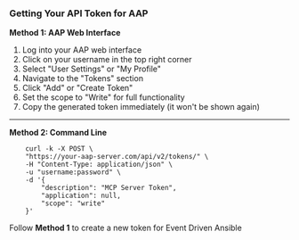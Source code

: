 ### Getting Your API Token for AAP

**Method 1: AAP Web Interface**

1. Log into your AAP web interface
2. Click on your username in the top right corner
3. Select "User Settings" or "My Profile"
4. Navigate to the "Tokens" section
5. Click "Add" or "Create Token"
6. Set the scope to "Write" for full functionality
7. Copy the generated token immediately (it won't be shown again)

--- 
**Method 2: Command Line**

        curl -k -X POST \
        "https://your-aap-server.com/api/v2/tokens/" \
        -H "Content-Type: application/json" \
        -u "username:password" \
        -d '{
            "description": "MCP Server Token",
            "application": null,
            "scope": "write"
        }'


Follow **Method 1** to create a new token for Event Driven Ansible
